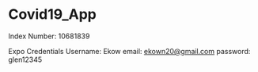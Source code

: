 # Covid19_App
Index Number: 10681839

Expo Credentials
Username: Ekow
email: ekown20@gmail.com
password: glen12345
